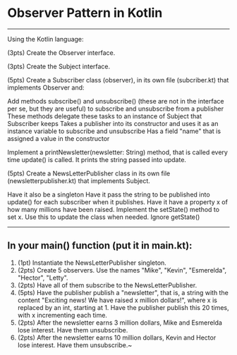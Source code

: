 # Observer Pattern in Kotlin

---

Using the Kotlin language:

(3pts) Create the Observer interface.

(3pts) Create the Subject interface.

(5pts) Create a Subscriber class (observer), in its own file (subcriber.kt) that implements Observer and:

Add methods subscribe() and unsubscribe() (these are not in the interface per se, but they are useful) to subscribe and unsubscribe from a publisher
These methods delegate these tasks to an instance of Subject that Subscriber keeps
Takes a publisher into its constructor and uses it as an instance variable to subscribe and unsubscribe
Has a field "name" that is assigned a value in the constructor


Implement a printNewsletter(newsletter: String) method, that is called every time update() is called. It prints the string passed into update.

(5pts) Create a NewsLetterPublisher class in its own file (newsletterpublisher.kt) that implements Subject.

Have it also be a singleton
Have it pass the string to be published into update() for each subscriber when it publishes.
Have it have a property x of how many millions have been raised.
Implement the setState() method to set x. Use this to update the class when needed. Ignore getState()


---

## In your main() function (put it in main.kt):

  1. (1pt) Instantiate the NewsLetterPublisher singleton.
  2. (2pts) Create 5 observers. Use the names "Mike", "Kevin", "Esmerelda", "Hector", "Letty".
  3. (2pts) Have all of them subscribe to the NewsLetterPublisher.
  4. (5pts) Have the publisher publish a "newsletter", that is, a string with the content "Exciting news! We have raised x million dollars!", where x is replaced by an int, starting at 1.
  Have the publisher publish this 20 times, with x incrementing each time.
  5. (2pts) After the newsletter earns 3 million dollars, Mike and Esmerelda lose interest. Have them unsubscribe.
  6. (2pts) After the newsletter earns 10 million dollars, Kevin and Hector lose interest. Have them unsubscribe.~